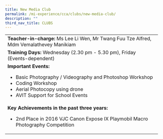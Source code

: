 ```yaml
---
title: New Media Club
permalink: /mi-experience/cca/clubs/new-media-club/
description: ""
third_nav_title: CLUBS
---
```

<table border="0" cellspacing="0" cellpadding="0">
<tbody>
<tr>
<td width="616"><strong>Teacher-in-charge:</strong>&nbsp;Ms Lee Li Wen, Mr Twang Fuu Tze Alfred, Mdm Vemalathevey Manikiam</td>
</tr>
<tr>
<td width="616"><strong>Training Days:</strong>&nbsp;Wednesday (2.30 pm - 5.30 pm), Friday (Events-dependent)</td>
</tr>
<tr>
<td width="616"><strong>Important Events:</strong><br />
<ul>
<li>Basic Photography / Videography and Photoshop Workshop</li>
<li>Coding Workshop</li>
<li>Aerial Photocopy using drone</li>
<li>AVIT Support for School Events</li>
</ul>
</td>
</tr>
<tr>
<td width="616"><strong>Key Achievements in the past three years:</strong><br />
<ul>
<li>2nd Place in 2016 VJC Canon Expose IX Playmobil Macro Photography Competition</li>
</ul>
</td>
</tr>
</tbody>
</table>
